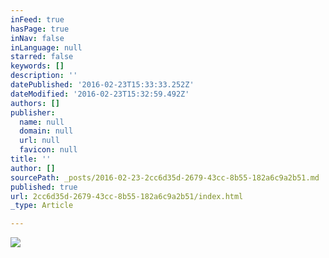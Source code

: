 ```yaml
---
inFeed: true
hasPage: true
inNav: false
inLanguage: null
starred: false
keywords: []
description: ''
datePublished: '2016-02-23T15:33:33.252Z'
dateModified: '2016-02-23T15:32:59.492Z'
authors: []
publisher:
  name: null
  domain: null
  url: null
  favicon: null
title: ''
author: []
sourcePath: _posts/2016-02-23-2cc6d35d-2679-43cc-8b55-182a6c9a2b51.md
published: true
url: 2cc6d35d-2679-43cc-8b55-182a6c9a2b51/index.html
_type: Article

---
```

![](https://the-grid-user-content.s3-us-west-2.amazonaws.com/6395ef7f-477b-4d50-8abe-2f02536c9eeb.jpg)